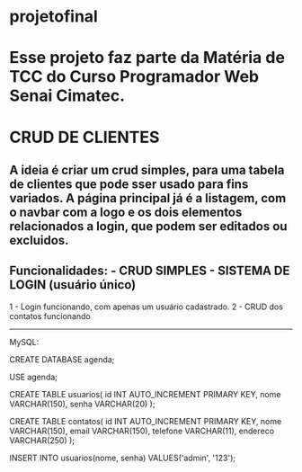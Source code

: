 # projetofinal
Esse projeto faz parte da Matéria  de TCC do Curso Programador Web Senai Cimatec.
======================
CRUD DE CLIENTES
======================
A ideia é criar um crud simples, para uma tabela de clientes que pode sser usado para fins variados. 
A página principal já é a listagem, com o navbar  com a logo e os dois elementos relacionados a login, que podem ser editados ou excluidos. 
----------------------

Funcionalidades:
	- CRUD SIMPLES
	- SISTEMA DE LOGIN (usuário único)
----------------------

1 - Login funcionando, com apenas um usuário cadastrado.
2 - CRUD dos contatos funcionando

----------------------

MySQL:

CREATE DATABASE agenda;

USE agenda;

CREATE TABLE usuarios(
	id INT AUTO_INCREMENT PRIMARY KEY,
	nome VARCHAR(150),
	senha VARCHAR(20)
);

CREATE TABLE contatos(
	id INT AUTO_INCREMENT PRIMARY KEY,
	nome VARCHAR(150),
	email VARCHAR(150),
	telefone VARCHAR(11),
	endereco VARCHAR(250)
);

INSERT INTO usuarios(nome, senha)
VALUES('admin', '123');
